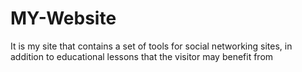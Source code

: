 # MY-Website
It is my site that contains a set of tools for social networking sites, in addition to educational lessons that the visitor may benefit from
